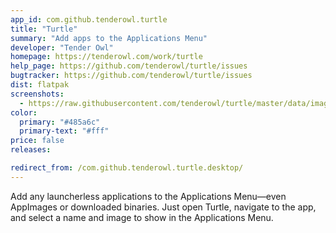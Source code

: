 ```yaml
---
app_id: com.github.tenderowl.turtle
title: "Turtle"
summary: "Add apps to the Applications Menu"
developer: "Tender Owl"
homepage: https://tenderowl.com/work/turtle
help_page: https://github.com/tenderowl/turtle/issues
bugtracker: https://github.com/tenderowl/turtle/issues
dist: flatpak
screenshots:
  - https://raw.githubusercontent.com/tenderowl/turtle/master/data/images/turtle-screenshot.png
color:
  primary: "#485a6c"
  primary-text: "#fff"
price: false
releases:

redirect_from: /com.github.tenderowl.turtle.desktop/
---
```


<p>Add any launcherless applications to the Applications Menu—even AppImages or downloaded binaries. Just open Turtle, navigate to the app, and select a name and image to show in the Applications Menu.</p>